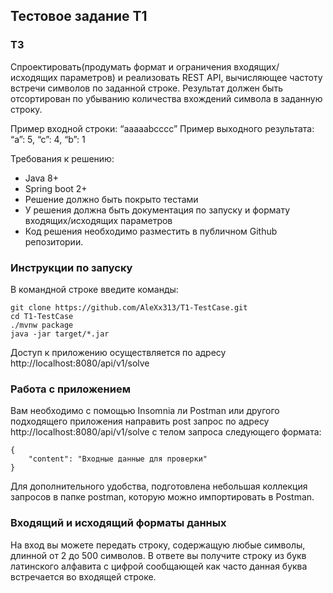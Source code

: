 ## Тестовое задание T1

### ТЗ
Спроектировать(продумать формат и ограничения входящих/исходящих параметров) и реализовать REST API, вычисляющее частоту встречи символов по заданной строке. Результат должен быть отсортирован по убыванию количества вхождений символа в заданную строку.

Пример входной строки: “aaaaabcccc”
Пример выходного результата: “a”: 5, “c”: 4, “b”: 1

Требования к решению:
- Java 8+
- Spring boot 2+
- Решение должно быть покрыто тестами
- У решения должна быть документация по запуску и формату входящих/исходящих параметров
- Код решения необходимо разместить в публичном Github репозитории.

### Инструкции по запуску

В командной строке введите команды:

```
git clone https://github.com/AleXx313/T1-TestCase.git
cd T1-TestCase
./mvnw package
java -jar target/*.jar
```

Доступ к приложению осуществляется по адресу http://localhost:8080/api/v1/solve

### Работа с приложением

Вам необходимо с помощью Insomnia ли Postman или другого подходящего приложения направить post запрос по адресу http://localhost:8080/api/v1/solve с телом запроса следующего формата:
```
{
    "content": "Входные данные для проверки"
}
```
Для дополнительного удобства, подготовлена небольшая коллекция запросов в папке postman, которую можно импортировать в Postman.

### Входящий и исходящий форматы данных

На вход вы можете передать строку, содержащую любые символы, длинной от 2 до 500 символов.
В ответе вы получите строку из букв латинского алфавита с цифрой сообщающей как часто данная буква встречается во входящей строке.
